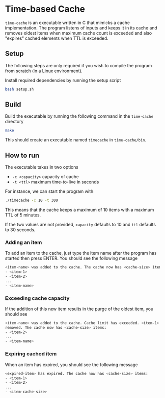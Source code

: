 # Time-based Cache

`time-cache` is an executable written in C that mimicks a cache implementation.
The program listens of inputs and keeps it in its cache and removes oldest items
when maximum cache count is exceeded and also "expires" cached elements when
TTL is exceeded.

## Setup

The following steps are only required if you wish to compile the program from
scratch (in a Linux environment).

Install required dependencies by running the setup script
```sh
bash setup.sh
```

## Build

Build the executable by running the following command in the `time-cache`
directory
```sh
make
```

This should create an executable named `timecache` in `time-cache/bin`.

## How to run

The executable takes in two options
- `-c <capacity>` capacity of cache
- `-t <ttl>` maximum time-to-live in seconds

For instance, we can start the program with
```sh
./timecache -c 10 -t 300
```

This means that the cache keeps a maximum of 10 items with a maximum TTL of 5
minutes.

If the two values are not provided, `capacity` defaults to 10 and `ttl` defaults
to 30 seconds.

### Adding an item

To add an item to the cache, just type the item name after the program has
started then press ENTER. You should see the following message
```sh
<item-name> was added to the cache. The cache now has <cache-size> items:
- <item-1>
- <item-2>
...
- <item-name>
```

### Exceeding cache capacity

If the addition of this new item results in the purge of the oldest item, you
should see
```sh
<item-name> was added to the cache. Cache limit has exceeded. <item-1> has been 
removed. The cache now has <cache-size> items:
- <item-2>
...
- <item-name>
```

### Expiring cached item

When an item has expired, you should see the following message
```sh
<expired-item> has expired. The cache now has <cache-size> items:
- <item-1>
- <item-2>
...
- <item-cache-size>
```
